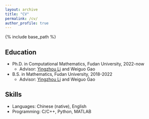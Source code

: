 ```yaml
---
layout: archive
title: "CV"
permalink: /cv/
author_profile: true
---
```


{% include base_path %}

## Education

* Ph.D. in Computational Mathematics, Fudan University, 2022-now
  * Advisor: [Yingzhou Li](https://yingzhouli.com/) and Weiguo Gao
* B.S. in Mathematics, Fudan University, 2018-2022
  * Advisor: [Yingzhou Li](https://yingzhouli.com/) and Weiguo Gao

## Skills

* Languages: Chinese (native), English
* Programming: C/C++, Python, MATLAB
